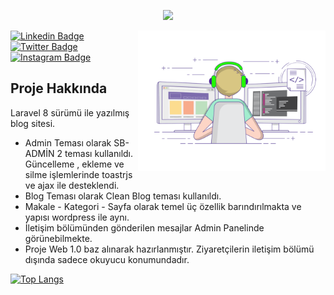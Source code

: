 
<p align="center"><a href="https://laravel.com" target="_blank"><img src="https://raw.githubusercontent.com/laravel/art/master/logo-lockup/5%20SVG/2%20CMYK/1%20Full%20Color/laravel-logolockup-cmyk-red.svg" width="400"></a>
</p>
<img align="right" alt="GIF" src="https://raw.githubusercontent.com/devSouvik/devSouvik/master/gif3.gif" width="300"/>
<div>
    <a href="https://linkedin.com/in/goktugceyhan">
<img src="https://img.shields.io/badge/-goktugceyhan-black?style=for-the-badge&amp;logo=Linkedin&amp;logoColor=white&amp;link=https://linkedin.com/in/goktugceyhan" alt="Linkedin Badge"></a>
    <a href="https://twitter.com/goktug_cy">
<img src="https://img.shields.io/badge/-@goktug_cy-blue?style=for-the-badge&amp;logo=Twitter&amp;logoColor=white&amp;link=https://twitter.com/goktug_cy" alt="Twitter Badge"></a>
    <a href="https://instagram.com/goktugcy">
<img src="https://img.shields.io/badge/-@goktugcy-purple?style=for-the-badge&amp;logo=instagram&amp;logoColor=white&amp;link=https://instagram.com/goktugcy" alt="Instagram Badge"></a>
</div>


## Proje Hakkında

Laravel 8 sürümü ile yazılmış blog sitesi.

- Admin Teması olarak SB-ADMİN 2 teması kullanıldı. Güncelleme , ekleme ve silme işlemlerinde toastrjs ve ajax ile desteklendi.
- Blog Teması olarak Clean Blog teması kullanıldı.
- Makale - Kategori - Sayfa olarak temel üç özellik barındırılmakta ve yapısı wordpress ile aynı.
- İletişim bölümünden gönderilen mesajlar Admin Panelinde görünebilmekte.
- Proje Web 1.0 baz alınarak hazırlanmıştır. Ziyaretçilerin iletişim bölümü dışında sadece okuyucu konumundadır.

[![Top Langs](https://github-readme-stats.vercel.app/api/top-langs/?username=goktugcy&layout=compact)](https://github.com/anuraghazra/github-readme-stats)


 [dill]: <https://github.com/joemccann/dillinger>
   [git-repo-url]: <https://github.com/joemccann/dillinger.git>
   [john gruber]: <http://daringfireball.net>
   [df1]: <http://daringfireball.net/projects/markdown/>
   [markdown-it]: <https://github.com/markdown-it/markdown-it>
   [Ace Editor]: <http://ace.ajax.org>
   [node.js]: <http://nodejs.org>
   [Twitter Bootstrap]: <http://twitter.github.com/bootstrap/>
   [jQuery]: <http://jquery.com>
   [@tjholowaychuk]: <http://twitter.com/tjholowaychuk>
   [express]: <http://expressjs.com>
   [AngularJS]: <http://angularjs.org>
   [Gulp]: <http://gulpjs.com>

   [PlDb]: <https://github.com/joemccann/dillinger/tree/master/plugins/dropbox/README.md>
   [PlGh]: <https://github.com/joemccann/dillinger/tree/master/plugins/github/README.md>
   [PlGd]: <https://github.com/joemccann/dillinger/tree/master/plugins/googledrive/README.md>
   [PlOd]: <https://github.com/joemccann/dillinger/tree/master/plugins/onedrive/README.md>
   [PlMe]: <https://github.com/joemccann/dillinger/tree/master/plugins/medium/README.md>
   [PlGa]: <https://github.com/RahulHP/dillinger/blob/master/plugins/googleanalytics/README.md>
